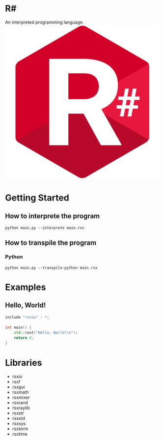 # R#
An interpreted programming language.
![rsharp logo](./icon.png)

# Getting Started
## How to interprete the program
```
python main.py --interprete main.rsx
```

## How to transpile the program
### Python
```
python main.py --transpile-python main.rsx
```

# Examples
## Hello, World!
```c++
include "rsxio" : *;

int main() {
    std::rout("Hello, World!\n");
    return 0;
}
```

# Libraries
- rsxio
- rsxf
- rsxgui
- rsxmath
- rsxmixer
- rsxrand
- rsxraylib
- rsxstr
- rsxstd
- rsxsys
- rsxterm
- rsxtime
